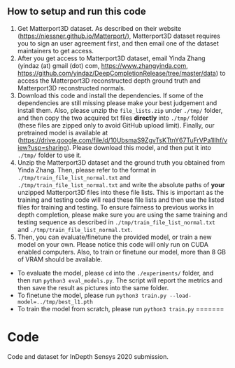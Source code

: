 ## How to setup and run this code
1. Get Matterport3D dataset. As described on their website (https://niessner.github.io/Matterport/), Matterport3D dataset requires you to sign an user agreement first, and then email one of the dataset maintainers to get access.
2. After you get access to Matterport3D dataset, email Yinda Zhang (yindaz (at) gmail (dot) com, https://www.zhangyinda.com, https://github.com/yindaz/DeepCompletionRelease/tree/master/data) to access the Matterport3D reconstructed depth ground truth and Matterport3D reconstructed normals.
3. Download this code and install the dependencies. If some of the dependencies are still missing please make your best judgement and install them. Also, please unzip the `file_lists.zip` under `./tmp/` folder, and then copy the two acquired txt files **directly** into `./tmp/` folder (these files are zipped only to avoid GitHub upload limit). Finally, our pretrained model is available at (https://drive.google.com/file/d/10UbsmaS9ZgvTsKTtnY67TuFrVPa1llhf/view?usp=sharing). Please download this model, and then put it into `./tmp/` folder to use it.
4. Unzip the Matterport3D dataset and the ground truth you obtained from Yinda Zhang. Then, please refer to the format in `./tmp/train_file_list_normal.txt` and `./tmp/train_file_list_normal.txt` and write the absolute paths of **your** unzipped Matterport3D files into these file lists. This is important as the training and testing code will read these file lists and then use the listed files for training and testing. To ensure fairness to previous works in depth completion, please make sure you are using the same training and testing sequence as described in `./tmp/train_file_list_normal.txt` and `./tmp/train_file_list_normal.txt`.
5. Then, you can evaluate/finetune the provided model, or train a new model on your own. Please notice this code will only run on CUDA enabled computers. Also, to train or finetune our model, more than 8 GB of VRAM should be available.
  - To evaluate the model, please `cd` into the `./experiments/` folder, and then run `python3 eval_models.py`. The script will report the metrics and then save the result as pictures into the same folder.
  - To finetune the model, please run `python3 train.py --load-model=../tmp/best_l1.pth`
  - To train the model from scratch, please run `python3 train.py`
=======
# Code
Code and dataset for InDepth Sensys 2020 submission. 

